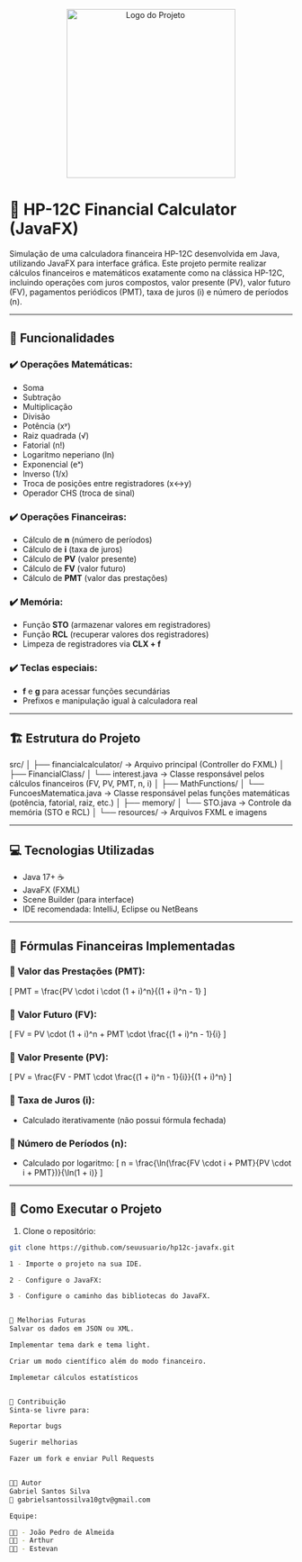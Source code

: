 <p align="center">
  <img src="./FinancialCalculator\src\images/Logo.png" alt="Logo do Projeto" width="300"/>
</p>


# 🧠 HP-12C Financial Calculator (JavaFX)

Simulação de uma calculadora financeira HP-12C desenvolvida em Java, utilizando JavaFX para interface gráfica. Este projeto permite realizar cálculos financeiros e matemáticos exatamente como na clássica HP-12C, incluindo operações com juros compostos, valor presente (PV), valor futuro (FV), pagamentos periódicos (PMT), taxa de juros (i) e número de períodos (n).

---

## 🚀 Funcionalidades

### ✔️ Operações Matemáticas:
- Soma
- Subtração
- Multiplicação
- Divisão
- Potência (xʸ)
- Raiz quadrada (√)
- Fatorial (n!)
- Logaritmo neperiano (ln)
- Exponencial (eˣ)
- Inverso (1/x)
- Troca de posições entre registradores (x↔y)
- Operador CHS (troca de sinal)

### ✔️ Operações Financeiras:
- Cálculo de **n** (número de períodos)
- Cálculo de **i** (taxa de juros)
- Cálculo de **PV** (valor presente)
- Cálculo de **FV** (valor futuro)
- Cálculo de **PMT** (valor das prestações)

### ✔️ Memória:
- Função **STO** (armazenar valores em registradores)
- Função **RCL** (recuperar valores dos registradores)
- Limpeza de registradores via **CLX + f**

### ✔️ Teclas especiais:
- **f** e **g** para acessar funções secundárias
- Prefixos e manipulação igual à calculadora real

---

## 🏗️ Estrutura do Projeto

src/
│
├── financialcalculator/ -> Arquivo principal (Controller do FXML)
│
├── FinancialClass/
│ └── interest.java -> Classe responsável pelos cálculos financeiros (FV, PV, PMT, n, i)
│
├── MathFunctions/
│ └── FuncoesMatematica.java -> Classe responsável pelas funções matemáticas (potência, fatorial, raiz, etc.)
│
├── memory/
│ └── STO.java -> Controle da memória (STO e RCL)
│
└── resources/ -> Arquivos FXML e imagens



---

## 💻 Tecnologias Utilizadas

- Java 17+ ☕
- JavaFX (FXML)
- Scene Builder (para interface)
- IDE recomendada: IntelliJ, Eclipse ou NetBeans

---

## 🔢 Fórmulas Financeiras Implementadas

### 📍 Valor das Prestações (PMT):
\[
PMT = \frac{PV \cdot i \cdot (1 + i)^n}{(1 + i)^n - 1}
\]

### 📍 Valor Futuro (FV):
\[
FV = PV \cdot (1 + i)^n + PMT \cdot \frac{(1 + i)^n - 1}{i}
\]

### 📍 Valor Presente (PV):
\[
PV = \frac{FV - PMT \cdot \frac{(1 + i)^n - 1}{i}}{(1 + i)^n}
\]

### 📍 Taxa de Juros (i):
- Calculado iterativamente (não possui fórmula fechada)

### 📍 Número de Períodos (n):
- Calculado por logaritmo:
\[
n = \frac{\ln(\frac{FV \cdot i + PMT}{PV \cdot i + PMT})}{\ln(1 + i)}
\]

---

## 📲 Como Executar o Projeto

1. Clone o repositório:
```bash
git clone https://github.com/seuusuario/hp12c-javafx.git

1 - Importe o projeto na sua IDE.

2 - Configure o JavaFX:

3 - Configure o caminho das bibliotecas do JavaFX.


🧠 Melhorias Futuras
Salvar os dados em JSON ou XML.

Implementar tema dark e tema light.

Criar um modo científico além do modo financeiro.

Implemetar cálculos estatísticos


🙌 Contribuição
Sinta-se livre para:

Reportar bugs

Sugerir melhorias

Fazer um fork e enviar Pull Requests


👨‍💻 Autor
Gabriel Santos Silva
📧 gabrielsantossilva10gtv@gmail.com

Equipe:

👨‍💻 - João Pedro de Almeida
👨‍💻 - Arthur
👨‍💻 - Estevan



